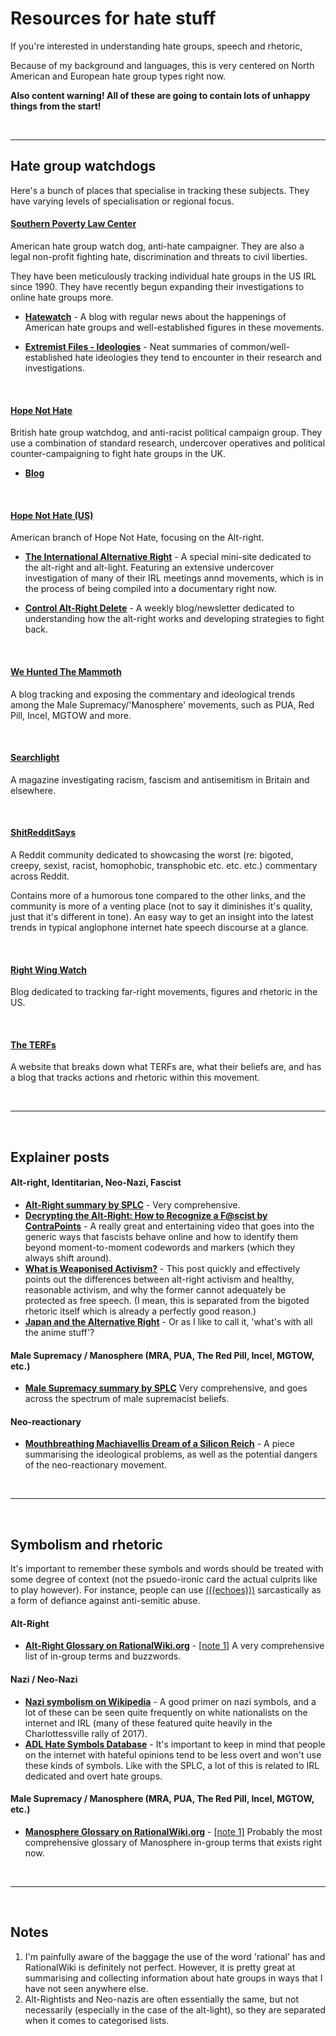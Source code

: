 # Resources for hate stuff

If you're interested in understanding hate groups, speech and rhetoric, 

Because of my background and languages, this is very centered on North American and European hate group types right now.

**Also content warning! All of these are going to contain lots of unhappy things from the start!**

<br/>

----

## Hate group watchdogs

Here's a bunch of places that specialise in tracking these subjects. They have varying levels of specialisation or regional focus.

#### [Southern Poverty Law Center](https://www.splcenter.org)

American hate group watch dog, anti-hate campaigner. They are also a legal non-profit fighting hate, discrimination and threats to civil liberties. 

They have been meticulously tracking individual hate groups in the US IRL since 1990. They have recently begun expanding their investigations to online hate groups more.

- [**Hatewatch**](https://www.splcenter.org/hatewatch) - A blog with regular news about the happenings of American hate groups and well-established figures in these movements.

- [**Extremist Files - Ideologies**](https://www.splcenter.org/fighting-hate/extremist-files/ideology) - Neat summaries of common/well-established hate ideologies they tend to encounter in their research and investigations.

<br/>

#### [Hope Not Hate](https://www.hopenothate.org.uk)

British hate group watchdog, and anti-racist political campaign group. They use a combination of standard research, undercover operatives and political counter-campaigning to fight hate groups in the UK.

- [**Blog**](https://www.hopenothate.org.uk/updates/blog/)

<br/>

#### [Hope Not Hate (US)](https://hopenothate.com) 

American branch of Hope Not Hate, focusing on the Alt-right.




- [**The International Alternative Right**](https://alternativeright.hopenothate.com) - A special mini-site dedicated to the alt-right and alt-light. Featuring an extensive undercover investigation of many of their IRL meetings annd movements, which is in the process of being compiled into a documentary right now.

- [**Control Alt-Right Delete**](https://hopenothate.com/ctrl-alt-right-delete/) - A weekly blog/newsletter dedicated to understanding how the alt-right works and developing strategies to fight back.

<br/>

#### [We Hunted The Mammoth](https://www.wehuntedthemammoth.com)

A blog tracking and exposing the commentary and ideological trends among the Male Supremacy/'Manosphere' movements, such as PUA, Red Pill, Incel, MGTOW and more.


<br/>

#### [Searchlight](http://www.searchlightmagazine.com)

A magazine investigating racism, fascism and antisemitism in Britain and elsewhere.

<br/>


#### [ShitRedditSays](https://www.reddit.com/r/ShitRedditSays/)

A Reddit community dedicated to showcasing the worst (re: bigoted, creepy, sexist, racist, homophobic, transphobic etc. etc. etc.) commentary across Reddit.

Contains more of a humorous tone compared to the other links, and the community is more of a venting place (not to say it diminishes it's quality, just that it's different in tone). An easy way to get an insight into the latest trends in typical anglophone internet hate speech discourse at a glance.

<br/>

#### [Right Wing Watch](http://www.rightwingwatch.org)

Blog dedicated to tracking far-right movements, figures and rhetoric in the US.

<br/>

#### [The TERFs](http://theterfs.com)

A website that breaks down what TERFs are, what their beliefs are, and has a blog that tracks actions and rhetoric within this movement.


<br/>


----

<br/>

## Explainer posts

#### Alt-right, Identitarian, Neo-Nazi, Fascist
- [**Alt-Right summary by SPLC**](https://www.splcenter.org/fighting-hate/extremist-files/ideology/alt-right) - Very comprehensive.
- [**Decrypting the Alt-Right: How to Recognize a F@scist by ContraPoints**](https://www.youtube.com/watch?v=Sx4BVGPkdzk) - A really great and entertaining video that goes into the generic ways that fascists behave online and how to identify them beyond moment-to-moment codewords and markers (which they always shift around).
- [**What is Weaponised Activism?**](https://medium.com/@melissaryan/what-is-weaponization-836dc8b006b9) - This post quickly and effectively points out the differences between alt-right activism and healthy, reasonable activism, and why the former cannot adequately be protected as free speech. (I mean, this is separated from the bigoted rhetoric itself which is already a perfectly good reason.)
- [**Japan and the Alternative Right**](https://hopenothate.com/2018/04/20/japan-and-the-alternative-right/) - Or as I like to call it, 'what's with all the anime stuff'?


#### Male Supremacy / Manosphere (MRA, PUA, The Red Pill, Incel, MGTOW, etc.)
- [**Male Supremacy summary by SPLC**](https://www.splcenter.org/fighting-hate/extremist-files/ideology/male-supremacy) Very comprehensive, and goes across the spectrum of male supremacist beliefs.


#### Neo-reactionary
- [**Mouthbreathing Machiavellis Dream of a Silicon Reich**](https://thebaffler.com/latest/mouthbreathing-machiavellis) - A piece summarising the ideological problems, as well as the potential dangers of the neo-reactionary movement.


<br/>

----

<br/>


## Symbolism and rhetoric

It's important to remember these symbols and words should be treated with some degree of  context (not the psuedo-ironic card the actual culprits like to play however). For instance, people can use [(((echoes)))](https://rationalwiki.org/wiki/Alt-right_glossary#.28.28.28.29.29.29) sarcastically as a form of defiance against anti-semitic abuse.


#### Alt-Right

- [**Alt-Right Glossary on RationalWiki.org**](https://rationalwiki.org/wiki/Alt-right_glossary) - [[note 1]](#notes-1) A very comprehensive list of in-group terms and buzzwords.


#### Nazi / Neo-Nazi
- [**Nazi symbolism on Wikipedia**](https://en.wikipedia.org/wiki/Nazi_symbolism) - A good primer on nazi symbols, and a lot of these can be seen quite frequently on white nationalists on the internet and IRL (many of these featured quite heavily in the Charlottessville rally of 2017).
- [**ADL Hate Symbols Database**](https://www.adl.org/education-and-resources/resource-knowledge-base/hate-symbols?page=4) - It's important to keep in mind that people on the internet with hateful opinions tend to be less overt and won't use these kinds of symbols. Like with the SPLC, a lot of this is related to IRL dedicated and overt hate groups.

#### Male Supremacy / Manosphere (MRA, PUA, The Red Pill, Incel, MGTOW, etc.)

- [**Manosphere Glossary on RationalWiki.org**](https://rationalwiki.org/wiki/Manosphere_glossary) - [[note 1]](#notes-1) Probably the most comprehensive glossary of Manosphere in-group terms that exists right now.

<br/>

-----


<br/>



## Notes


1. <a id='notes-1'></a> I'm painfully aware of the baggage the use of the word 'rational' has and RationalWiki is definitely not perfect. However, it is pretty great at summarising and collecting information about hate groups in ways that I have not seen anywhere else.
2. Alt-Rightists and Neo-nazis are often essentially the same, but not necessarily (especially in the case of the alt-light), so they are separated when it comes to categorised lists.